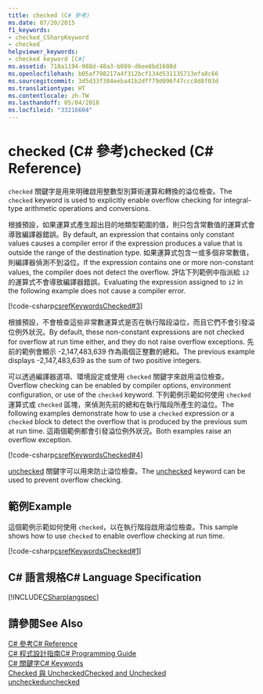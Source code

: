 ```yaml
---
title: checked (C# 參考)
ms.date: 07/20/2015
f1_keywords:
- checked_CSharpKeyword
- checked
helpviewer_keywords:
- checked keyword [C#]
ms.assetid: 718a1194-988d-48a3-b089-d6ee8bd1608d
ms.openlocfilehash: b05af798217a4f312bcf134d531135713efa8c66
ms.sourcegitcommit: 3d5d33f384eeba41b2dff79d096f47ccc8d8f03d
ms.translationtype: HT
ms.contentlocale: zh-TW
ms.lasthandoff: 05/04/2018
ms.locfileid: "33216604"
---
```

# <a name="checked-c-reference"></a><span data-ttu-id="a2a51-102">checked (C# 參考)</span><span class="sxs-lookup"><span data-stu-id="a2a51-102">checked (C# Reference)</span></span>
<span data-ttu-id="a2a51-103">`checked` 關鍵字是用來明確啟用整數型別算術運算和轉換的溢位檢查。</span><span class="sxs-lookup"><span data-stu-id="a2a51-103">The `checked` keyword is used to explicitly enable overflow checking for integral-type arithmetic operations and conversions.</span></span>  
  
 <span data-ttu-id="a2a51-104">根據預設，如果運算式產生超出目的地類型範圍的值，則只包含常數值的運算式會導致編譯器錯誤。</span><span class="sxs-lookup"><span data-stu-id="a2a51-104">By default, an expression that contains only constant values causes a compiler error if the expression produces a value that is outside the range of the destination type.</span></span> <span data-ttu-id="a2a51-105">如果運算式包含一或多個非常數值，則編譯器偵測不到溢位。</span><span class="sxs-lookup"><span data-stu-id="a2a51-105">If the expression contains one or more non-constant values, the compiler does not detect the overflow.</span></span> <span data-ttu-id="a2a51-106">評估下列範例中指派給 `i2` 的運算式不會導致編譯器錯誤。</span><span class="sxs-lookup"><span data-stu-id="a2a51-106">Evaluating the expression assigned to `i2` in the following example does not cause a compiler error.</span></span>  
  
 [!code-csharp[csrefKeywordsChecked#3](../../../csharp/language-reference/keywords/codesnippet/CSharp/checked_1.cs)]  
  
 <span data-ttu-id="a2a51-107">根據預設，不會檢查這些非常數運算式是否在執行階段溢位，而且它們不會引發溢位例外狀況。</span><span class="sxs-lookup"><span data-stu-id="a2a51-107">By default, these non-constant expressions are not checked for overflow at run time either, and they do not raise overflow exceptions.</span></span> <span data-ttu-id="a2a51-108">先前的範例會顯示 -2,147,483,639 作為兩個正整數的總和。</span><span class="sxs-lookup"><span data-stu-id="a2a51-108">The previous example displays -2,147,483,639 as the sum of two positive integers.</span></span>  
  
 <span data-ttu-id="a2a51-109">可以透過編譯器選項、環境設定或使用 `checked` 關鍵字來啟用溢位檢查。</span><span class="sxs-lookup"><span data-stu-id="a2a51-109">Overflow checking can be enabled by compiler options, environment configuration, or use of the `checked` keyword.</span></span> <span data-ttu-id="a2a51-110">下列範例示範如何使用 `checked` 運算式或 `checked` 區塊，來偵測先前的總和在執行階段所產生的溢位。</span><span class="sxs-lookup"><span data-stu-id="a2a51-110">The following examples demonstrate how to use a `checked` expression or a `checked` block to detect the overflow that is produced by the previous sum at run time.</span></span> <span data-ttu-id="a2a51-111">這兩個範例都會引發溢位例外狀況。</span><span class="sxs-lookup"><span data-stu-id="a2a51-111">Both examples raise an overflow exception.</span></span>  
  
 [!code-csharp[csrefKeywordsChecked#4](../../../csharp/language-reference/keywords/codesnippet/CSharp/checked_2.cs)]  
  
 <span data-ttu-id="a2a51-112">[unchecked](../../../csharp/language-reference/keywords/unchecked.md) 關鍵字可以用來防止溢位檢查。</span><span class="sxs-lookup"><span data-stu-id="a2a51-112">The [unchecked](../../../csharp/language-reference/keywords/unchecked.md) keyword can be used to prevent overflow checking.</span></span>  
  
## <a name="example"></a><span data-ttu-id="a2a51-113">範例</span><span class="sxs-lookup"><span data-stu-id="a2a51-113">Example</span></span>  
 <span data-ttu-id="a2a51-114">這個範例示範如何使用 `checked`，以在執行階段啟用溢位檢查。</span><span class="sxs-lookup"><span data-stu-id="a2a51-114">This sample shows how to use `checked` to enable overflow checking at run time.</span></span>  
  
 [!code-csharp[csrefKeywordsChecked#1](../../../csharp/language-reference/keywords/codesnippet/CSharp/checked_3.cs)]  
  
## <a name="c-language-specification"></a><span data-ttu-id="a2a51-115">C# 語言規格</span><span class="sxs-lookup"><span data-stu-id="a2a51-115">C# Language Specification</span></span>  
 [!INCLUDE[CSharplangspec](~/includes/csharplangspec-md.md)]  
  
## <a name="see-also"></a><span data-ttu-id="a2a51-116">請參閱</span><span class="sxs-lookup"><span data-stu-id="a2a51-116">See Also</span></span>  
 [<span data-ttu-id="a2a51-117">C# 參考</span><span class="sxs-lookup"><span data-stu-id="a2a51-117">C# Reference</span></span>](../../../csharp/language-reference/index.md)  
 [<span data-ttu-id="a2a51-118">C# 程式設計指南</span><span class="sxs-lookup"><span data-stu-id="a2a51-118">C# Programming Guide</span></span>](../../../csharp/programming-guide/index.md)  
 [<span data-ttu-id="a2a51-119">C# 關鍵字</span><span class="sxs-lookup"><span data-stu-id="a2a51-119">C# Keywords</span></span>](../../../csharp/language-reference/keywords/index.md)  
 [<span data-ttu-id="a2a51-120">Checked 與 Unchecked</span><span class="sxs-lookup"><span data-stu-id="a2a51-120">Checked and Unchecked</span></span>](../../../csharp/language-reference/keywords/checked-and-unchecked.md)  
 [<span data-ttu-id="a2a51-121">unchecked</span><span class="sxs-lookup"><span data-stu-id="a2a51-121">unchecked</span></span>](../../../csharp/language-reference/keywords/unchecked.md)
